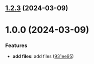 ## [1.2.3](https://github.com/kdfilipjeva/git-extended/compare/v1.0.0...v1.2.3) (2024-03-09)



# 1.0.0 (2024-03-09)


### Features

* **add files:** add files ([931ee95](https://github.com/kdfilipjeva/git-extended/commit/931ee95fb1afe02f6469101f28fc21614fc723c3))



